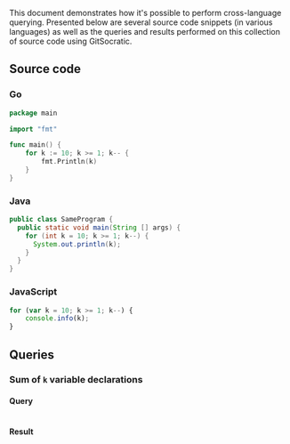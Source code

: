 This document demonstrates how it's possible to perform cross-language querying. Presented below are several source code snippets (in various languages) as well as the queries and results performed on this collection of source code using GitSocratic.

## Source code

### Go
```go
package main

import "fmt"

func main() {
	for k := 10; k >= 1; k-- {
		fmt.Println(k)
	}
}
```
### Java
```java
public class SameProgram {
  public static void main(String [] args) {
    for (int k = 10; k >= 1; k--) {
      System.out.println(k);
    }
  }
}
```

### JavaScript
```javascript
for (var k = 10; k >= 1; k--) {
    console.info(k);
}
```

## Queries

### Sum of `k` variable declarations

#### Query
```graql
```

#### Result
```
```
